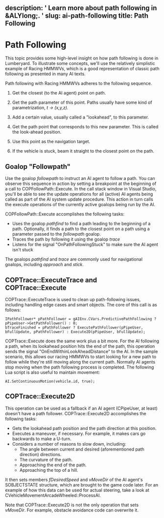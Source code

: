 description: ' Learn more about path following in &ALYlong;. '
slug: ai-path-following
title: Path Following
---
# Path Following<a name="ai-path-following"></a>

This topic provides some high\-level insight on how path following is done in Lumberyard\. To illustrate some concepts, we'll use the relatively simplistic example of Racing HMMWVs, which is a good representation of classic path following as presented in many AI texts\.

Path following with Racing HMMWVs adheres to the following sequence\.

1. Get the closest \(to the AI agent\) point on path\.

1. Get the path parameter of this point\. Paths usually have some kind of parametrization, *t \-> \(x,y,z\)\.*

1. Add a certain value, usually called a "lookahead", to this parameter\.

1. Get the path point that corresponds to this new parameter\. This is called the look\-ahead position\.

1. Use this point as the navigation target\.

1. If the vehicle is stuck, beam it straight to the closest point on the path\.

## Goalop "Followpath"<a name="ai-path-following-goalop"></a>

Use the goalop *followpath* to instruct an AI agent to follow a path\. You can observe this sequence in action by setting a breakpoint at the beginning of a call to COPFollowPath::Execute\. In the call stack window in Visual Studio, you'll be able to see the update operations for all \(active\) AI agents being called as part of the AI system update procedure\. This action in turn calls the execute operations of the currently active goalops being run by the AI\.

COPFollowPath::Execute accomplishes the following tasks:
+ Uses the goalop *pathfind* to find a path leading to the beginning of a path\. Optionally, it finds a path to the closest point on a path using a parameter passed to the *followpath* goalop\.
+ Traces the path by following it using the goalop *trace*
+ Listens for the signal "OnPathFollowingStuck" to make sure the AI agent isn't stuck

The goalops *pathfind* and *trace* are commonly used for navigational goalops, including *approach* and *stick*\.

## COPTrace::ExecuteTrace and COPTrace::Execute<a name="ai-path-following-coptrace"></a>

COPTrace::ExecuteTrace is used to clean up path\-following issues, including handling edge cases and smart objects\. The core of this call is as follows:

```
IPathFollower* pPathFollower = gAIEnv.CVars.PredictivePathFollowing ? pPipeUser->GetPathFollower() : 0;
bTraceFinished = pPathFollower ? ExecutePathFollower(pPipeUser, bFullUpdate, pPathFollower) : Execute2D(pPipeUser, bFullUpdate);
```

COPTrace::Execute does the same work plus a bit more\. For the AI following a path, when its lookahead position hits the end of the path, this operation sends the signal "OnEndWithinLookAheadDistance" to the AI\. In the sample scenario, this allows our racing HMMWVs to start looking for a new path to follow while they're still moving along the current path\. Normally AI agents stop moving when the path following process is completed\. The following Lua script is also useful to maintain movement:

```
AI.SetContinuousMotion(vehicle.id, true);
```

## COPTrace::Execute2D<a name="ai-path-following-coptrace-execute2d"></a>

This operation can be used as a fallback if an AI agent \(CPipeUser, at least\) doesn't have a path follower\. COPTrace::Execute2D accomplishes the following tasks:
+ Gets the lookahead path position and the path direction at this position\.
+ Executes a maneuver, if necessary\. For example, it makes cars go backwards to make a U\-turn\.
+ Considers a number of reasons to slow down, including:
  + The angle between current and desired \(aforementioned path direction\) directions\.
  + The curvature of the path\.
  + Approaching the end of the path\.
  + Approaching the top of a hill\.

It then sets members *fDesiredSpeed* and *vMoveDir* of the AI agent's SOBJECTSTATE structure, which are brought to the game code later\. For an example of how this data can be used for actual steering, take a look at CVehicleMovementArcadeWheeled::ProcessAI\.

Note that COPTrace::Execute2D is not the only operation that sets *vMoveDir*\. For example, obstacle avoidance code can overwrite it\.